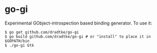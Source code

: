 go-gi
=====

Experimental GObject-introspection based binding generator. To use it:

```
$ go get github.com/dradtke/go-gi
$ go build github.com/dradtke/go-gi # or "install" to place it in $GOPATH/bin
$ ./go-gi Gtk
```

